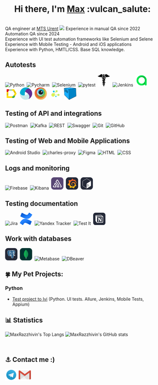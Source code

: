 <h1 align="center">Hi there, I'm <a href="https://t.me/maxnvo89" target="_blank">Max</a> :vulcan_salute: </h1>
<br>QA engineer at <a href="https://urent.ru/" target="_blank">MTS Urent</a> <img src="https://media.giphy.com/media/WUlplcMpOCEmTGBtBW/giphy.gif" width="60">
Experience in manual QA since 2022
<br>Automation QA since 2024
<br>Experience with UI test automation frameworks like Selenium and Selene
<br>Experience with Mobile Testing - Android and iOS applications
<br>Experience with Python, HMTL/CSS. Base SQL knowledge.

## Autotests
<div>
  <img src="https://raw.githubusercontent.com/marwin1991/profile-technology-icons/refs/heads/main/icons/python.png" title="Python" alt="Python" width="40" height="40"/>&nbsp
  <img src="https://raw.githubusercontent.com/marwin1991/profile-technology-icons/refs/heads/main/icons/pycharm.png" title="Pycharm" alt="Pycharm" width="40" height="40"/>&nbsp
  <img src="https://user-images.githubusercontent.com/25181517/184103699-d1b83c07-2d83-4d99-9a1e-83bd89e08117.png" title="Selenium" alt="Selenium" width="40" height="40"/>&nbsp
  <img src="https://user-images.githubusercontent.com/25181517/184117132-9e89a93b-65fb-47c3-91e7-7d0f99e7c066.png" title="pytest" alt="pytest" width="40" height="40"/>&nbsp
  <img src="images/request.png" width="40" height="40"  alt="Request" title="Request"/>&nbsp
  <img src="https://raw.githubusercontent.com/marwin1991/profile-technology-icons/refs/heads/main/icons/jenkins.png" title="Jenkins" alt="Jenkins" width="40" height="40"/>&nbsp
  <img src="images/AllureTestOps.png" width="40" height="40"  alt="AllureTestOps" title='AllureTestOps'"/>&nbsp
  <img src="images/Allure_Report.png" width="40" height="40"  alt="Allure_Report" title="Allure_Report"/>&nbsp
  <img src="images/appium.png" width="40" height="40"  alt="appium" title="appium"/>&nbsp
  <img src="images/browserstack.png" width="40" height="40"  alt="browserstack" title="browserstack"/>&nbsp
  <img src="images/selene.png" width="40" height="40"  alt="selene" title="selene"/>&nbsp
  <img src="images/selenoid.png" width="40" height="40"  alt="selenoid" title="selenoid"/>&nbsp
  
  
</div>

## Testing of API and integrations
<div>
  <img src="https://user-images.githubusercontent.com/25181517/192109061-e138ca71-337c-4019-8d42-4792fdaa7128.png" title="Postman" alt="Postman" width="40" height="40"/>&nbsp
  <img src="https://user-images.githubusercontent.com/25181517/192107004-2d2fff80-d207-4916-8a3e-130fee5ee495.png" title="Kafka" alt="Kafka" width="40" height="40"/>&nbsp
  <img src="https://user-images.githubusercontent.com/25181517/192107858-fe19f043-c502-4009-8c47-476fc89718ad.png" title="REST" alt="REST" width="40" height="40"/>&nbsp
  <img src="https://user-images.githubusercontent.com/25181517/186711335-a3729606-5a78-4496-9a36-06efcc74f800.png" title="Swagger" alt="Swagger" width="40" height="40"/>&nbsp
  <img src="https://raw.githubusercontent.com/marwin1991/profile-technology-icons/refs/heads/main/icons/git.png" title="Git" alt="Git" width="40" height="40"/>&nbsp
  <img src="https://raw.githubusercontent.com/marwin1991/profile-technology-icons/refs/heads/main/icons/github.png" title="GitHub" alt="GitHub" width="40" height="40"/>&nbsp
  
</div>

## Testing of Web and Mobile Applications
<div>
  <img src="https://user-images.githubusercontent.com/25181517/192108895-20dc3343-43e3-4a54-a90e-13a4abbc57b9.png" title="Android Studio" alt="Android Studio" width="40" height="40"/>&nbsp
  <img src="https://cdn.icon-icons.com/icons2/3053/PNG/512/charles_proxy_macos_bigsur_icon_190302.png" title="charles-proxy" alt="charles-proxy" width="40" height="40"/>&nbsp
  <img src="https://user-images.githubusercontent.com/25181517/189715289-df3ee512-6eca-463f-a0f4-c10d94a06b2f.png" title="Figma" alt="Figma" width="40" height="40"/>&nbsp
  <img src="https://user-images.githubusercontent.com/25181517/192158954-f88b5814-d510-4564-b285-dff7d6400dad.png" title="HTML" alt="HTML" width="40" height="40"/>&nbsp
  <img src="https://user-images.githubusercontent.com/25181517/183898674-75a4a1b1-f960-4ea9-abcb-637170a00a75.png" title="CSS" alt="CSS" width="40" height="40"/>&nbsp
</div>

## Logs and monitoring
<div>
  <img src="https://user-images.githubusercontent.com/25181517/189716855-2c69ca7a-5149-4647-936d-780610911353.png" title="Firebase" alt="Firebase" width="40" height="40"/>&nbsp
  <img src="https://raw.githubusercontent.com/maliceio/kibana/master/docs/kibana-logo.png" title="Kibana" alt="Kibana" width="40" height="40"/>&nbsp
  <img src="https://raw.githubusercontent.com/tandpfun/skill-icons/main/icons/Sentry.svg" title="Sentry" alt="Sentry" width="40" height="40"/>&nbsp
  <img src="https://raw.githubusercontent.com/tandpfun/skill-icons/main/icons/Grafana-Dark.svg" title="Grafana" alt="Grafana" width="40" height="40"/>&nbsp
  <img src="https://raw.githubusercontent.com/tandpfun/skill-icons/main/icons/Bash-Dark.svg" title="Bash" alt="Bash" width="40" height="40"/>&nbsp
</div>

## Testing documentation
  <div>
    <img src="https://raw.githubusercontent.com/marwin1991/profile-technology-icons/refs/heads/main/icons/jira.png" title="Jira" alt="Jira" width="40" height="40"/>&nbsp
    <img src="images/confluence.png" width="40" height="40" alt="confluence" title="confluence"/>&nbsp
    <img src="https://is1-ssl.mzstatic.com/image/thumb/Purple116/v4/4b/7d/d4/4b7dd461-16e6-e245-af56-512fc8aa21e5/AppIcon-0-0-1x_U007emarketing-0-7-0-85-220.png/460x0w.webp" title="Yandex Tracker" alt="Yandex Tracker" width="40" height="40"/>&nbsp
    <img src="https://docs.testit.software/images/testit_logo_icon_blue.png" title="Test It" alt="Test It" width="40" height="40"/>&nbsp
    <img src="https://raw.githubusercontent.com/tandpfun/skill-icons/main/icons/Notion-Dark.svg" title="Notion" alt="Notion" width="40" height="40"/>&nbsp
    
  </div>

## Work with databases 
<div>
  <img src="https://raw.githubusercontent.com/tandpfun/skill-icons/main/icons/PostgreSQL-Dark.svg" title="PostgreSQL" alt="PostgreSQL" width="40" height="40"/>&nbsp
  <img src="https://raw.githubusercontent.com/tandpfun/skill-icons/main/icons/MongoDB.svg" title="Mongo DB" alt="Mongo DB" width="40" height="40"/>&nbsp
  <img src="https://cdn.worldvectorlogo.com/logos/metabase.svg" title="Metabase" alt="Metabase" width="40" height="40"/>&nbsp
  <img src="https://upload.wikimedia.org/wikipedia/commons/thumb/b/b5/DBeaver_logo.svg/512px-DBeaver_logo.svg.png" title="DBeaver" alt="DBeaver" width="40" height="40"/>&nbsp
</div>

## :four_leaf_clover: My Pet Projects:

### Python
* <a target="_blank" href="https://github.com/MaxRazzhivin/test_project_ivi">Test project to Ivi</a> (Python. UI tests. Allure, Jenkins, Mobile Tests, Appium)

## 📊 Statistics

<!--![](https://github-readme-stats.vercel.app/api?hide_rank=true&hide=issues,contribs&show_icons=true&locale=en&langs_count=8&card_width=320&username=MaxRazzhivin)--> 
<!--![](https://github-readme-stats.vercel.app/api/top-langs/?layout=donut&langs_count=6&hide_progress=true&username=MaxRazzhivin)--> 

![MaxRazzhivin's Top Langs](http://github-profile-summary-cards.vercel.app/api/cards/repos-per-language?username=MaxRazzhivin&theme=vue) ![MaxRazzhivin's GitHub stats](http://github-profile-summary-cards.vercel.app/api/cards/stats?username=MaxRazzhivin&theme=vue)

<!-- Выбор темы ↑↑: https://github.com/anuraghazra/github-readme-stats/blob/master/themes/README.md --> 
<!-- Настройка отображения ↑↑: https://github.com/anuraghazra/github-readme-stats/ --> 

<!--![](https://github-readme-activity-graph.vercel.app/graph?&theme=minimal&username=MaxRazzhivin) -->

<!-- Выбор темы ↑↑: https://github.com/Ashutosh00710/github-readme-activity-graph/blob/main/THEMES.md --> 

<br>

<!--  Contacts section -->
## :anchor: Contact me :) 
<code><a href="https://t.me/maxnvo89"><img src="images/Telegram.svg" width="40" height="40" title="My Telegram"></a></code>
<code><a href="mailto:max.nvo06@gmail.com" target="blank"><img src="images/Gmail.svg" height="40" width="40" title="My Gmail"></a></code>
